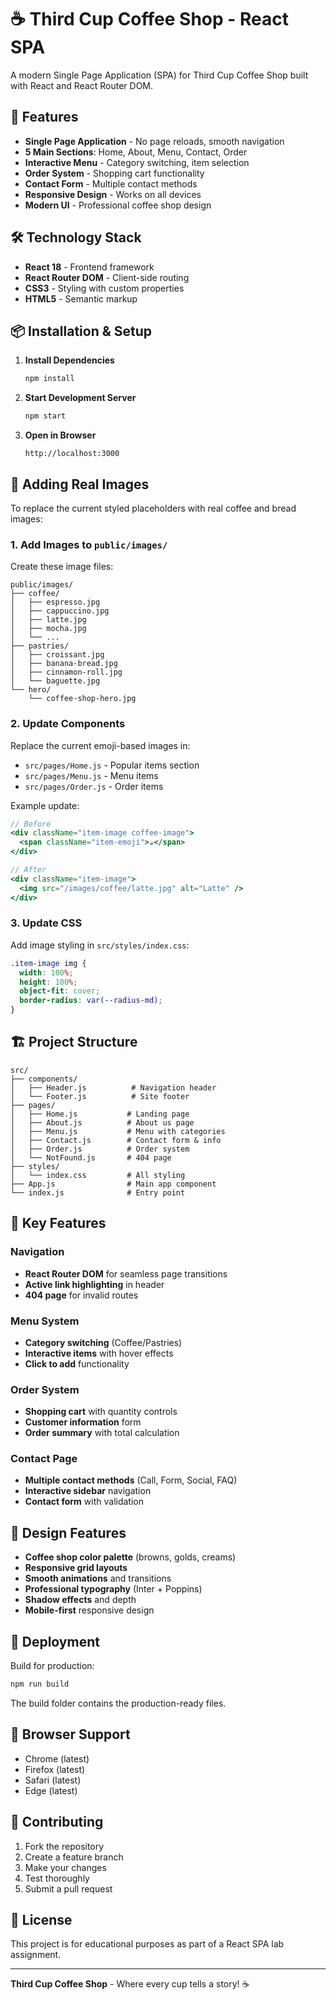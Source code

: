 # ☕ Third Cup Coffee Shop - React SPA

A modern Single Page Application (SPA) for Third Cup Coffee Shop built with React and React Router DOM.

## 🚀 Features

- **Single Page Application** - No page reloads, smooth navigation
- **5 Main Sections**: Home, About, Menu, Contact, Order
- **Interactive Menu** - Category switching, item selection
- **Order System** - Shopping cart functionality
- **Contact Form** - Multiple contact methods
- **Responsive Design** - Works on all devices
- **Modern UI** - Professional coffee shop design

## 🛠️ Technology Stack

- **React 18** - Frontend framework
- **React Router DOM** - Client-side routing
- **CSS3** - Styling with custom properties
- **HTML5** - Semantic markup

## 📦 Installation & Setup

1. **Install Dependencies**
   ```bash
   npm install
   ```

2. **Start Development Server**
   ```bash
   npm start
   ```

3. **Open in Browser**
   ```
   http://localhost:3000
   ```

## 🎨 Adding Real Images

To replace the current styled placeholders with real coffee and bread images:

### 1. Add Images to `public/images/`

Create these image files:
```
public/images/
├── coffee/
│   ├── espresso.jpg
│   ├── cappuccino.jpg
│   ├── latte.jpg
│   ├── mocha.jpg
│   └── ...
├── pastries/
│   ├── croissant.jpg
│   ├── banana-bread.jpg
│   ├── cinnamon-roll.jpg
│   └── baguette.jpg
└── hero/
    └── coffee-shop-hero.jpg
```

### 2. Update Components

Replace the current emoji-based images in:
- `src/pages/Home.js` - Popular items section
- `src/pages/Menu.js` - Menu items
- `src/pages/Order.js` - Order items

Example update:
```jsx
// Before
<div className="item-image coffee-image">
  <span className="item-emoji">☕</span>
</div>

// After
<div className="item-image">
  <img src="/images/coffee/latte.jpg" alt="Latte" />
</div>
```

### 3. Update CSS

Add image styling in `src/styles/index.css`:
```css
.item-image img {
  width: 100%;
  height: 100%;
  object-fit: cover;
  border-radius: var(--radius-md);
}
```

## 🏗️ Project Structure

```
src/
├── components/
│   ├── Header.js          # Navigation header
│   └── Footer.js          # Site footer
├── pages/
│   ├── Home.js           # Landing page
│   ├── About.js          # About us page
│   ├── Menu.js           # Menu with categories
│   ├── Contact.js        # Contact form & info
│   ├── Order.js          # Order system
│   └── NotFound.js       # 404 page
├── styles/
│   └── index.css         # All styling
├── App.js                # Main app component
└── index.js              # Entry point
```

## 🎯 Key Features

### Navigation
- **React Router DOM** for seamless page transitions
- **Active link highlighting** in header
- **404 page** for invalid routes

### Menu System
- **Category switching** (Coffee/Pastries)
- **Interactive items** with hover effects
- **Click to add** functionality

### Order System
- **Shopping cart** with quantity controls
- **Customer information** form
- **Order summary** with total calculation

### Contact Page
- **Multiple contact methods** (Call, Form, Social, FAQ)
- **Interactive sidebar** navigation
- **Contact form** with validation

## 🎨 Design Features

- **Coffee shop color palette** (browns, golds, creams)
- **Responsive grid layouts**
- **Smooth animations** and transitions
- **Professional typography** (Inter + Poppins)
- **Shadow effects** and depth
- **Mobile-first** responsive design

## 🚀 Deployment

Build for production:
```bash
npm run build
```

The build folder contains the production-ready files.

## 📱 Browser Support

- Chrome (latest)
- Firefox (latest)
- Safari (latest)
- Edge (latest)

## 🤝 Contributing

1. Fork the repository
2. Create a feature branch
3. Make your changes
4. Test thoroughly
5. Submit a pull request

## 📄 License

This project is for educational purposes as part of a React SPA lab assignment.

---

**Third Cup Coffee Shop** - Where every cup tells a story! ☕